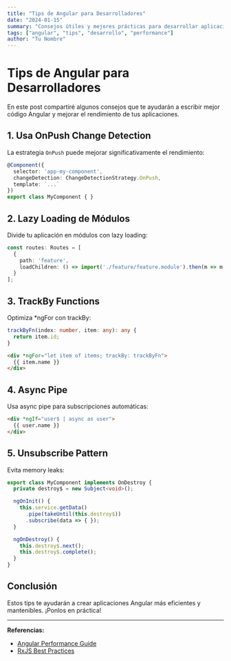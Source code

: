 ```yaml
---
title: "Tips de Angular para Desarrolladores"
date: "2024-01-15"
summary: "Consejos útiles y mejores prácticas para desarrollar aplicaciones Angular más eficientes"
tags: ["angular", "tips", "desarrollo", "performance"]
author: "Tu Nombre"
---
```


# Tips de Angular para Desarrolladores

En este post compartiré algunos consejos que te ayudarán a escribir mejor código Angular y mejorar el rendimiento de tus aplicaciones.

## 1. Usa OnPush Change Detection

La estrategia `OnPush` puede mejorar significativamente el rendimiento:

```typescript
@Component({
  selector: 'app-my-component',
  changeDetection: ChangeDetectionStrategy.OnPush,
  template: `...`
})
export class MyComponent { }
```

## 2. Lazy Loading de Módulos

Divide tu aplicación en módulos con lazy loading:

```typescript
const routes: Routes = [
  {
    path: 'feature',
    loadChildren: () => import('./feature/feature.module').then(m => m.FeatureModule)
  }
];
```

## 3. TrackBy Functions

Optimiza *ngFor con trackBy:

```typescript
trackByFn(index: number, item: any): any {
  return item.id;
}
```

```html
<div *ngFor="let item of items; trackBy: trackByFn">
  {{ item.name }}
</div>
```

## 4. Async Pipe

Usa async pipe para subscripciones automáticas:

```html
<div *ngIf="user$ | async as user">
  {{ user.name }}
</div>
```

## 5. Unsubscribe Pattern

Evita memory leaks:

```typescript
export class MyComponent implements OnDestroy {
  private destroy$ = new Subject<void>();

  ngOnInit() {
    this.service.getData()
      .pipe(takeUntil(this.destroy$))
      .subscribe(data => { });
  }

  ngOnDestroy() {
    this.destroy$.next();
    this.destroy$.complete();
  }
}
```

## Conclusión

Estos tips te ayudarán a crear aplicaciones Angular más eficientes y mantenibles. ¡Ponlos en práctica!

---

**Referencias:**
- [Angular Performance Guide](https://angular.io/guide/performance-checklist)
- [RxJS Best Practices](https://rxjs.dev/guide/operators)